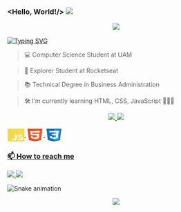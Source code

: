### <Hello, World!/> <img src="https://user-images.githubusercontent.com/88801243/199815257-318033b3-ab91-4f0e-a69e-9a949aed5790.gif" width="30">
<div align="center">
    <img src="https://user-images.githubusercontent.com/88801243/199817895-e39443d2-9c99-42e2-9e60-536350507142.gif" width="190"/>
</div>

[![Typing SVG](https://readme-typing-svg.herokuapp.com/?color=ff91a4&size=35&center=true&vCenter=true&width=1000&lines=Hi,+I'm+Bruna+💻;I'm+from+Brazil;Be+Welcome!+:%29)](https://git.io/typing-svg)

> 💻 Computer Science Student at UAM

> 🚀 Explorer Student at Rocketseat

> 📚 Technical Degree in Business Administration

> 🛠 I’m currently learning HTML, CSS, JavaScript 👩🏻‍💻

<div align="center">
  <a href="https://github.com/brunakarina">
  <img
    height="165em"
    src="https://github-readme-stats.vercel.app/api?username=brunakarina&show_icons=true&theme=dracula&include_all_commits=true&count_private=true"
  />
  <img
    height="165em"
    src="https://github-readme-stats.vercel.app/api/top-langs/?username=brunakarina&layout=compact&langs_count=7&theme=dracula"
  />
</div>

<div style="display: inline_block"><br>
  <img
    align="center"
    alt="bruna-Js"
    height="30"
    width="40"
    src="https://raw.githubusercontent.com/devicons/devicon/master/icons/javascript/javascript-plain.svg"
  >
  <img
    align="center"
    alt="bruna-HTML"
    height="30"
    width="40"
    src="https://raw.githubusercontent.com/devicons/devicon/master/icons/html5/html5-original.svg"
  />
  <img
    align="center"
    alt="bruna-CSS"
    height="30"
    width="40"
    src="https://raw.githubusercontent.com/devicons/devicon/master/icons/css3/css3-original.svg"
  >
</div>

  

### 📫 How to reach me
  

<div>
  <a href="mailto:brubskarina@gmail.com" target="_blank">
    <img
      src="https://img.shields.io/badge/Gmail-D14836?style=for-the-badge&logo=gmail&logoColor=white"
    >
  </a>
  <a href="https://www.linkedin.com/in/brunakarina/" target="_blank">
    <img
      src="https://img.shields.io/badge/-LinkedIn-%230077B5?style=for-the-badge&logo=linkedin&logoColor=white"
      target="_blank"
    >
  </a>
 
   ![Snake animation](https://github.com/brunakarina/brunakarina/blob/output/github-contribution-grid-snake.svg)
   
 <div align="center">
    <img src="https://user-images.githubusercontent.com/88801243/194090994-a04a08e9-89ea-48bb-9fb8-b09e47273f05.gif"/>
 </div>
